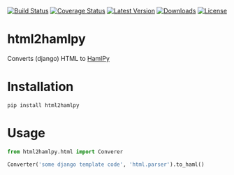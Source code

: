 [![Build Status](http://img.shields.io/travis/davidtingsu/html2hamlpy/master.svg)](https://travis-ci.org/davidtingsu/html2hamlpy?branch=master)
[![Coverage Status](http://img.shields.io/coveralls/davidtingsu/html2hamlpy/master.svg)](https://coveralls.io/r/davidtingsu/html2hamlpy?branch=master)
[![Latest Version](https://pypip.in/version/html2hamlpy/badge.svg)](https://pypi.python.org/pypi/html2hamlpy/)
[![Downloads](https://pypip.in/d/html2hamlpy/badge.svg)](https://pypi.python.org/pypi/html2hamlpy/)
[![License](https://pypip.in/license/html2hamlpy/badge.svg)](https://pypi.python.org/pypi/html2hamlpy/)


html2hamlpy
===========
Converts (django) HTML to [HamlPy](https://github.com/jessemiller/HamlPy)


Installation
============

    pip install html2hamlpy


Usage
=====

```python
from html2hamlpy.html import Converer

Converter('some django template code', 'html.parser').to_haml()
```
